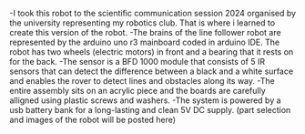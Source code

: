 -I took this robot to the scientific communication session 2024 organised by the university representing my robotics club. That is where i learned to create this version of the robot.
-The brains of the line follower robot are represented by the arduino uno r3 mainboard coded in arduino IDE. The robot has two wheels (electric motors) in front and a bearing that it rests on for the back. 
-The sensor is a BFD 1000 module that consists of 5 IR sensors that can detect the difference between a black and a white surface and enables the rover to detect lines and obstacles along its way.
-The entire assembly sits on an acrylic piece and the boards are carefully alligned using plastic screws and washers.
-The system is powered by a usb battery bank for a long-lasting and clean 5V DC supply.
(part selection and images of the robot will be posted here)
